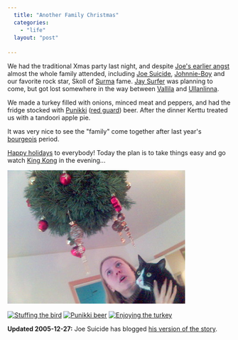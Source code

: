 ```yaml
---
  title: "Another Family Christmas"
  categories: 
    - "life"
  layout: "post"

---
```

We had the traditional Xmas party last night, and despite [Joe's earlier angst][1] almost the whole family attended, including [Joe Suicide][2], [Johnnie-Boy][12] and our favorite rock star, Skoll of [Surma][3] fame. [Jay Surfer][4] was planning to come, but got lost somewhere in the way between [Vallila][5] and [Ullanlinna][6].

We made a turkey filled with onions, minced meat and peppers, and had the fridge stocked with [Punikki][7] ([red guard][8]) beer. After the dinner Kerttu treated us with a tandoori apple pie.

It was very nice to see the "family" come together after last year's [bourgeois][9] period.

[Happy holidays][11] to everybody! Today the plan is to take things easy and go watch [King Kong][10] in the evening...

![Ball-shaped Christmas Tree](/files/Kerttu_Reetta_Christmas_2005.jpg)

<a href="http://bergie.iki.fi/moblog/2005-12-25-1135520104"><img src="http://bergie.iki.fi/midcom-serveattachmentguid-d9c1c72c19bc8146cc5e4e1ecf72982d/thumbnail_2005-12-25-1135520104" alt="Stuffing the bird" title="Stuffing the bird" /></a> <a href="http://bergie.iki.fi/moblog/2005-12-25-1135524002"><img src="/files/thumbnail_2005-12-25-1135524002" alt="Punikki beer" title="Punikki beer" /></a> <a href="http://bergie.iki.fi/moblog/2005-12-25-1135536902"><img src="/files/thumbnail_2005-12-25-1135536902" alt="Enjoying the turkey" title="Enjoying the turkey" /></a>

__Updated 2005-12-27:__ Joe Suicide has blogged [his version of the story][13].

[1]: http://www.suicidesurfers.org/diaries/joe/december-angst.html
[2]: http://www.suicidesurfers.org/about/profiles/joe.html
[3]: http://www.surma.fi/
[4]: http://www.suicidesurfers.org/about/profiles/jay.html
[5]: http://fi.wikipedia.org/wiki/Vallila
[6]: http://www.korttelit.fi/kaupunginosa.php/id/1
[7]: http://www.pup.fi/fi/tuotteet/punikki.html
[8]: http://en.wikipedia.org/wiki/Red_Guards_%28Finland%29
[9]: http://bergie.iki.fi/midcom-permalink-7f960458917384a21ffcced883b3aa8d
[10]: http://en.wikipedia.org/wiki/King_Kong_%282005_film%29
[11]: http://www.finlandforthought.net/2005/12/25/finnish-christmas-vs-american-christmas/
[12]: http://www.routamc.org/gallery/east-and-back/IMG_3988
[13]: http://www.suicidesurfers.org/diaries/joe/all-workers-unite.html